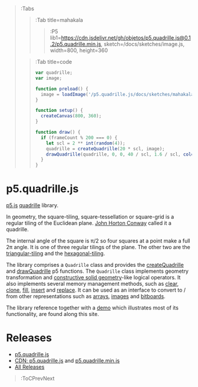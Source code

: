> :Tabs
> > :Tab title=mahakala
> > 
> > > :P5 lib1=https://cdn.jsdelivr.net/gh/objetos/p5.quadrille.js@0.1.2/p5.quadrille.min.js, sketch=/docs/sketches/image.js, width=800, height=360
>
> > :Tab title=code
> >
> > ```js | image.js
> > var quadrille;
> > var image;
> > 
> > function preload() {
> >   image = loadImage('/p5.quadrille.js/docs/sketches/mahakala.jpg');
> > }
> > 
> > function setup() {
> >   createCanvas(800, 360);
> > }
> > 
> > function draw() {
> >   if (frameCount % 200 === 0) {
> >     let scl = 2 ** int(random(4));
> >     quadrille = createQuadrille(20 * scl, image);
> >     drawQuadrille(quadrille, 0, 0, 40 / scl, 1.6 / scl, color(random(255)));
> >   }
> > }

# p5.quadrille.js

[p5.js](https://p5js.org/) [quadrille](https://en.wikipedia.org/wiki/Square_tiling) library.

In geometry, the square-tiling, square-tessellation or square-grid is a regular tiling of the Euclidean plane. [John Horton Conway](https://en.wikipedia.org/wiki/John_Horton_Conway) called it a quadrille.

The internal angle of the square is π/2 so four squares at a point make a full 2π angle. It is one of three regular tilings of the plane. The other two are the [triangular-tiling](https://en.wikipedia.org/wiki/Triangular_tiling) and the [hexagonal-tiling](https://en.wikipedia.org/wiki/Hexagonal_tiling).

The library comprises a `Quadrille` class and provides the [createQuadrille](/docs/p5-fx/create_quadrille) and [drawQuadrille](/docs/p5-fx/draw_quadrille) p5 functions. The `Quadrille` class implements geometry transformation and [constructive solid geometry](https://en.wikipedia.org/wiki/Constructive_solid_geometry)-like logical operators. It also implements several memory management methods, such as [clear](/docs/io/clear), [clone](/docs/io/clone), [fill](/docs/io/fill), [insert](/docs/io/insert) and [replace](/docs/io/replace). It can be used as an interface to convert to / from other representations such as [arrays](https://developer.mozilla.org/en-US/docs/Web/JavaScript/Reference/Global_Objects/Array), [images](https://p5js.org/reference/#/p5.Image) and [bitboards](https://en.wikipedia.org/wiki/Bitboard).

The library reference together with a [demo](/docs/demo) which illustrates most of its functionality, are found along this site.

# Releases

- [p5.quadrille.js](https://raw.githubusercontent.com/objetos/p5.quadrille.js/main/p5.quadrille.js)
- [CDN: p5.quadrille.js](https://cdn.jsdelivr.net/gh/objetos/p5.quadrille.js@0.1.2/p5.quadrille.js) and [p5.quadrille.min.js](https://cdn.jsdelivr.net/gh/objetos/p5.quadrille.js@0.1.2/p5.quadrille.min.js)
- [All Releases](https://github.com/objetos/p5.quadrille.js/releases)

> :ToCPrevNext